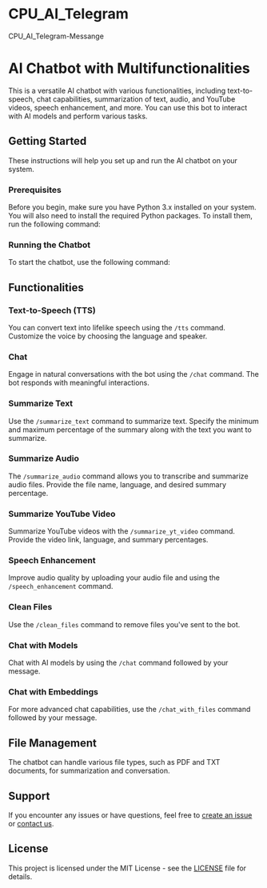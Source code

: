 # CPU_AI_Telegram
CPU_AI_Telegram-Messange

# AI Chatbot with Multifunctionalities

This is a versatile AI chatbot with various functionalities, including text-to-speech, chat capabilities, summarization of text, audio, and YouTube videos, speech enhancement, and more. You can use this bot to interact with AI models and perform various tasks.

## Getting Started

These instructions will help you set up and run the AI chatbot on your system.

### Prerequisites

Before you begin, make sure you have Python 3.x installed on your system. You will also need to install the required Python packages. To install them, run the following command:


### Running the Chatbot

To start the chatbot, use the following command:


## Functionalities

### Text-to-Speech (TTS)

You can convert text into lifelike speech using the `/tts` command. Customize the voice by choosing the language and speaker.

### Chat

Engage in natural conversations with the bot using the `/chat` command. The bot responds with meaningful interactions.

### Summarize Text

Use the `/summarize_text` command to summarize text. Specify the minimum and maximum percentage of the summary along with the text you want to summarize.

### Summarize Audio

The `/summarize_audio` command allows you to transcribe and summarize audio files. Provide the file name, language, and desired summary percentage.

### Summarize YouTube Video

Summarize YouTube videos with the `/summarize_yt_video` command. Provide the video link, language, and summary percentages.

### Speech Enhancement

Improve audio quality by uploading your audio file and using the `/speech_enhancement` command.

### Clean Files

Use the `/clean_files` command to remove files you've sent to the bot.

### Chat with Models

Chat with AI models by using the `/chat` command followed by your message.

### Chat with Embeddings

For more advanced chat capabilities, use the `/chat_with_files` command followed by your message.

## File Management

The chatbot can handle various file types, such as PDF and TXT documents, for summarization and conversation.

## Support

If you encounter any issues or have questions, feel free to [create an issue](https://github.com/CPU_AI_Telegram-Messange/issues) or [contact us](mailto:bonnie.dido@gmail.com).

## License

This project is licensed under the MIT License - see the [LICENSE](LICENSE) file for details.
